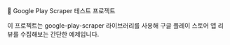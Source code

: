 📱 Google Play Scraper 테스트 프로젝트

이 프로젝트는 google-play-scraper
 라이브러리를 사용해
구글 플레이 스토어 앱 리뷰를 수집해보는 간단한 예제입니다.
